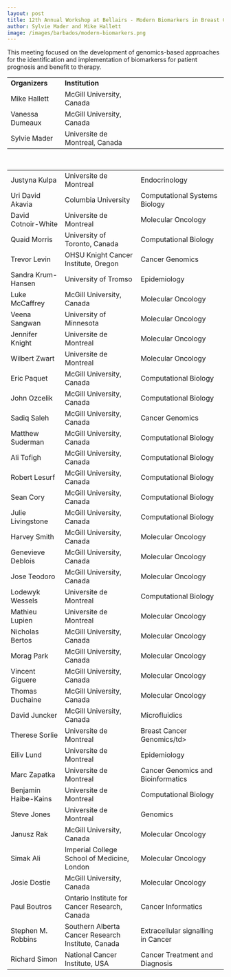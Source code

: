 ```yaml
---
layout: post
title: 12th Annual Workshop at Bellairs - Modern Biomarkers in Breast Cancer
author: Sylvie Mader and Mike Hallett
image: /images/barbados/modern-biomarkers.png
---
```


This meeting focused on the development of genomics-based approaches for the identification and implementation of biomarkerss for patient prognosis and benefit to therapy.

<table class="t1" width="624" cellspacing="0" cellpadding="0">
<tbody>
<tr>
<td class="td1" valign="middle"><span class="p1"><strong>Organizers</strong></span></td>
<td class="td2" valign="middle"><span class="p1"><strong>Institution</strong></span></td>
</tr> 
<tr><td width="25%">Mike Hallett</td><td width="35%">McGill University, Canada</td><td width="40%"></td></tr> 
<tr><td width="25%">Vanessa Dumeaux</td><td width="35%">McGill University, Canada</td><td width="40%"></td></tr> 
<tr><td width="25%">Sylvie Mader</td><td width="35%">Universite de Montreal, Canada</td><td width="40%"></td></tr> 
</tbody></table> 

 
<br> 
 
 <table width="90%" > 
<tbody> 
<tr><td width="25%">Justyna Kulpa</td><td width="35%">Universite de Montreal</td><td width="40%">Endocrinology</td></tr>
<tr><td width="25%">Uri David Akavia</td><td width="35%">Columbia University</td><td width="40%">Computational Systems Biology</td></tr>
<tr><td width="25%">David Cotnoir-White</td><td width="35%">Universite de Montreal</td><td width="40%">Molecular Oncology</td></tr>
<tr><td width="25%">Quaid Morris</td><td width="35%">University of Toronto, Canada</td><td width="40%">Computational Biology</td></tr>
<tr><td width="25%">Trevor Levin</td><td width="35%">OHSU Knight Cancer Institute, Oregon</td><td width="40%">Cancer Genomics</td></tr>
<tr><td width="25%">Sandra Krum-Hansen</td><td width="35%">University of Tromso</td><td width="40%">Epidemiology</td></tr>
<tr><td width="25%">Luke McCaffrey</td><td width="35%">McGill University, Canada</td><td width="40%">Molecular Oncology</td></tr>
<tr><td width="25%">Veena Sangwan</td><td width="35%">University of Minnesota</td><td width="40%">Molecular Oncology</td></tr>
<tr><td width="25%">Jennifer Knight</td><td width="35%">Universite de Montreal</td><td width="40%">Molecular Oncology</td></tr>
<tr><td width="25%">Wilbert Zwart</td><td width="35%">Universite de Montreal</td><td width="40%">Molecular Oncology</td></tr>
<tr><td width="25%">Eric Paquet</td><td width="35%">McGill University, Canada</td><td width="40%">Computational Biology</td></tr>
<tr><td width="25%">John Ozcelik</td><td width="35%">McGill University, Canada</td><td width="40%">Computational Biology</td></tr>
<tr><td width="25%">Sadiq Saleh</td><td width="35%">McGill University, Canada</td><td width="40%">Cancer Genomics</td></tr>
<tr><td width="25%">Matthew Suderman</td><td width="35%">McGill University, Canada</td><td width="40%">Computational Biology</td></tr>
<tr><td width="25%">Ali Tofigh</td><td width="35%">McGill University, Canada</td><td width="40%">Computational Biology</td></tr>
<tr><td width="25%">Robert Lesurf</td><td width="35%">McGill University, Canada</td><td width="40%">Computational Biology</td></tr>
<tr><td width="25%">Sean Cory</td><td width="35%">McGill University, Canada</td><td width="40%">Computational Biology</td></tr>
<tr><td width="25%">Julie Livingstone</td><td width="35%">McGill University, Canada</td><td width="40%">Computational Biology</td></tr>
<tr><td width="25%">Harvey Smith</td><td width="35%">McGill University, Canada</td><td width="40%">Molecular Oncology</td></tr>
<tr><td width="25%">Genevieve Deblois</td><td width="35%">McGill University, Canada</td><td width="40%">Molecular Oncology</td></tr>
<tr><td width="25%">Jose Teodoro</td><td width="35%">McGill University, Canada</td><td width="40%">Molecular Oncology</td></tr>
<tr><td width="25%">Lodewyk Wessels</td><td width="35%">Universite de Montreal</td><td width="40%">Computational Biology</td></tr>
<tr><td width="25%">Mathieu Lupien</td><td width="35%">Universite de Montreal</td><td width="40%">Molecular Oncology</td></tr>
<tr><td width="25%">Nicholas Bertos</td><td width="35%">McGill University, Canada</td><td width="40%">Molecular Oncology</td></tr>
<tr><td width="25%">Morag Park</td><td width="35%">McGill University, Canada</td><td width="40%">Molecular Oncology</td></tr>
<tr><td width="25%">Vincent Giguere</td><td width="35%">McGill University, Canada</td><td width="40%">Molecular Oncology</td></tr>
<tr><td width="25%">Thomas Duchaine</td><td width="35%">McGill University, Canada</td><td width="40%">Molecular Oncology</td></tr>
<tr><td width="25%">David Juncker</td><td width="35%">McGill University, Canada</td><td width="40%">Microfluidics</td></tr>
<tr><td width="25%">Therese Sorlie</td><td width="35%">Universite de Montreal</td><td width="40%">Breast Cancer Genomics/td></tr>
<tr><td width="25%">Eiliv Lund</td><td width="35%">Universite de Montreal</td><td width="40%">Epidemiology</td></tr>
<tr><td width="25%">Marc Zapatka</td><td width="35%">Universite de Montreal</td><td width="40%">Cancer Genomics and Bioinformatics</td></tr>
<tr><td width="25%">Benjamin Haibe-Kains</td><td width="35%">Universite de Montreal</td><td width="40%">Computational Biology</td></tr>
<tr><td width="25%">Steve Jones</td><td width="35%">Universite de Montreal</td><td width="40%">Genomics</td></tr>
<tr><td width="25%">Janusz Rak</td><td width="35%">McGill University, Canada</td><td width="40%">Molecular Oncology</td></tr>
<tr><td width="25%">Simak Ali</td><td width="35%">Imperial College School of Medicine, London</td><td width="40%">Molecular Oncology</td></tr>
<tr><td width="25%">Josie Dostie</td><td width="35%">McGill University, Canada</td><td width="40%">Molecular Oncology</td></tr>
<tr><td width="25%">Paul Boutros</td><td width="35%">Ontario Institute for Cancer Research, Canada</td><td width="40%">Cancer Informatics</td></tr>
<tr><td width="25%">Stephen M. Robbins</td><td width="35%">Southern Alberta Cancer Research Institute, Canada</td><td width="40%">Extracellular signalling in Cancer</td></tr>
<tr><td width="25%">Richard Simon</td><td width="35%">National Cancer Institute, USA</td><td width="40%">Cancer Treatment and Diagnosis</td></tr>
</tbody></table> 

 
